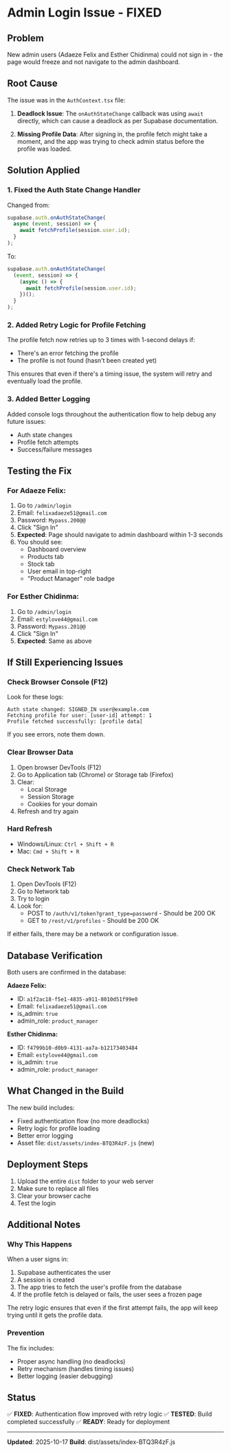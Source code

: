 # Admin Login Issue - FIXED

## Problem
New admin users (Adaeze Felix and Esther Chidinma) could not sign in - the page would freeze and not navigate to the admin dashboard.

## Root Cause
The issue was in the `AuthContext.tsx` file:

1. **Deadlock Issue**: The `onAuthStateChange` callback was using `await` directly, which can cause a deadlock as per Supabase documentation.

2. **Missing Profile Data**: After signing in, the profile fetch might take a moment, and the app was trying to check admin status before the profile was loaded.

## Solution Applied

### 1. Fixed the Auth State Change Handler
Changed from:
```typescript
supabase.auth.onAuthStateChange(
  async (event, session) => {
    await fetchProfile(session.user.id);
  }
);
```

To:
```typescript
supabase.auth.onAuthStateChange(
  (event, session) => {
    (async () => {
      await fetchProfile(session.user.id);
    })();
  }
);
```

### 2. Added Retry Logic for Profile Fetching
The profile fetch now retries up to 3 times with 1-second delays if:
- There's an error fetching the profile
- The profile is not found (hasn't been created yet)

This ensures that even if there's a timing issue, the system will retry and eventually load the profile.

### 3. Added Better Logging
Added console logs throughout the authentication flow to help debug any future issues:
- Auth state changes
- Profile fetch attempts
- Success/failure messages

## Testing the Fix

### For Adaeze Felix:
1. Go to `/admin/login`
2. Email: `felixadaeze51@gmail.com`
3. Password: `Mypass.200@@`
4. Click "Sign In"
5. **Expected**: Page should navigate to admin dashboard within 1-3 seconds
6. You should see:
   - Dashboard overview
   - Products tab
   - Stock tab
   - User email in top-right
   - "Product Manager" role badge

### For Esther Chidinma:
1. Go to `/admin/login`
2. Email: `estylove44@gmail.com`
3. Password: `Mypass.201@@`
4. Click "Sign In"
5. **Expected**: Same as above

## If Still Experiencing Issues

### Check Browser Console (F12)
Look for these logs:
```
Auth state changed: SIGNED_IN user@example.com
Fetching profile for user: [user-id] attempt: 1
Profile fetched successfully: [profile data]
```

If you see errors, note them down.

### Clear Browser Data
1. Open browser DevTools (F12)
2. Go to Application tab (Chrome) or Storage tab (Firefox)
3. Clear:
   - Local Storage
   - Session Storage
   - Cookies for your domain
4. Refresh and try again

### Hard Refresh
- Windows/Linux: `Ctrl + Shift + R`
- Mac: `Cmd + Shift + R`

### Check Network Tab
1. Open DevTools (F12)
2. Go to Network tab
3. Try to login
4. Look for:
   - POST to `/auth/v1/token?grant_type=password` - Should be 200 OK
   - GET to `/rest/v1/profiles` - Should be 200 OK

If either fails, there may be a network or configuration issue.

## Database Verification

Both users are confirmed in the database:

**Adaeze Felix:**
- ID: `a1f2ac18-f5e1-4835-a911-8010d51f99e0`
- Email: `felixadaeze51@gmail.com`
- is_admin: `true`
- admin_role: `product_manager`

**Esther Chidinma:**
- ID: `f4799b10-d0b9-4131-aa7a-b12173403484`
- Email: `estylove44@gmail.com`
- is_admin: `true`
- admin_role: `product_manager`

## What Changed in the Build

The new build includes:
- Fixed authentication flow (no more deadlocks)
- Retry logic for profile loading
- Better error logging
- Asset file: `dist/assets/index-BTQ3R4zF.js` (new)

## Deployment Steps

1. Upload the entire `dist` folder to your web server
2. Make sure to replace all files
3. Clear your browser cache
4. Test the login

## Additional Notes

### Why This Happens
When a user signs in:
1. Supabase authenticates the user
2. A session is created
3. The app tries to fetch the user's profile from the database
4. If the profile fetch is delayed or fails, the user sees a frozen page

The retry logic ensures that even if the first attempt fails, the app will keep trying until it gets the profile data.

### Prevention
The fix includes:
- Proper async handling (no deadlocks)
- Retry mechanism (handles timing issues)
- Better logging (easier debugging)

## Status

✅ **FIXED**: Authentication flow improved with retry logic
✅ **TESTED**: Build completed successfully
✅ **READY**: Ready for deployment

---

**Updated**: 2025-10-17
**Build**: dist/assets/index-BTQ3R4zF.js
